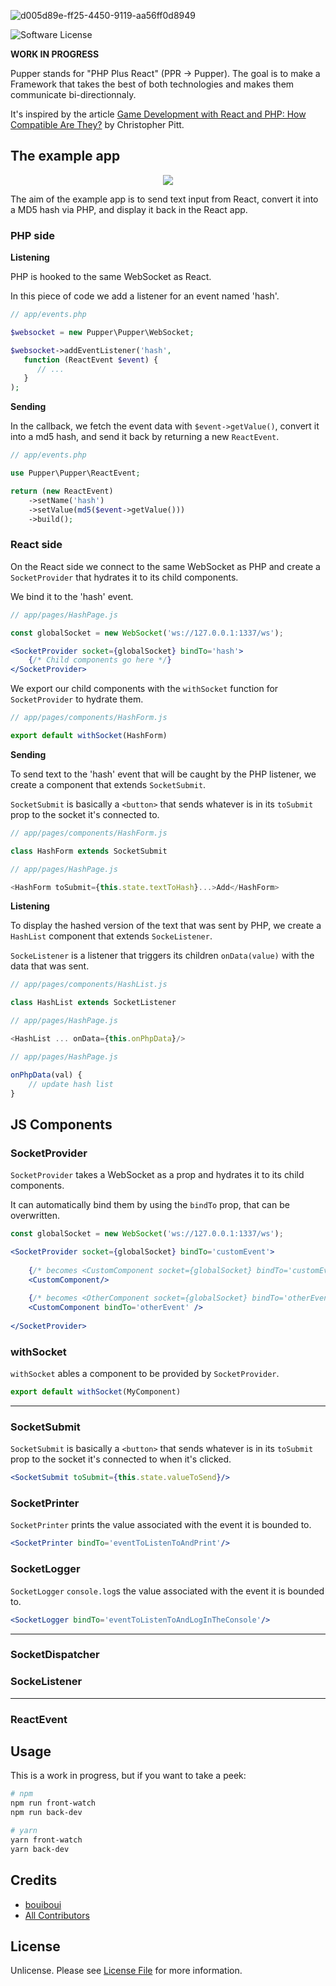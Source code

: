 ![d005d89e-ff25-4450-9119-aa56ff0d8949](https://user-images.githubusercontent.com/3274103/31629229-4859fe88-b2b3-11e7-85fb-66c35710f607.png)

![Software License][ico-license]

**WORK IN PROGRESS**

Pupper stands for "PHP Plus React" (PPR -> Pupper). The goal is to make a Framework that takes the best of both technologies and makes them communicate bi-directionnaly.

It's inspired by the article [Game Development with React and PHP: How Compatible Are They?](https://www.sitepoint.com/game-development-with-reactjs-and-php-how-compatible-are-they/?mkt_tok=eyJpIjoiTUdZek9URTFNR1JrTVRCaCIsInQiOiJxbnB6Z0JVNDBtdFRvSWFMMStkcmhuWGIrMkdDWlhwS1VSMGFGN1hwb0pxTUxcL1VBc015UmxEQ3J3VDBSSkFRNjh2ejVTdEluXC9QcEppT0VXQ3kybkxaMTZJSnExT1BJRjB3TFwvaTEyOWNCQkd4ZlZtcVlEK0hKSlFxKzE1WEhPTCJ9) by Christopher Pitt.

## The example app

<p align="center">
  <img src="https://user-images.githubusercontent.com/3274103/31654109-3b836c0e-b325-11e7-9616-aae18d76b152.png" />
</p>

The aim of the example app is to send text input from React, convert it into a MD5 hash via PHP, and display it back in the React app.

### PHP side

**Listening**

PHP is hooked to the same WebSocket as React. 

In this piece of code we add a listener for an event named 'hash'.

```php
// app/events.php

$websocket = new Pupper\Pupper\WebSocket;

$websocket->addEventListener('hash', 
   function (ReactEvent $event) {
      // ...
   }
);
```
**Sending**

In the callback, we fetch the event data with `$event->getValue()`, convert it into a md5 hash, and send it back by returning a new `ReactEvent`.
```php
// app/events.php

use Pupper\Pupper\ReactEvent;

return (new ReactEvent)
    ->setName('hash')
    ->setValue(md5($event->getValue()))
    ->build();
```

### React side
On the React side we connect to the same WebSocket as PHP and create a `SocketProvider` that hydrates it to its child components.

We bind it to the 'hash' event.
```jsx harmony
// app/pages/HashPage.js

const globalSocket = new WebSocket('ws://127.0.0.1:1337/ws');

<SocketProvider socket={globalSocket} bindTo='hash'>
    {/* Child components go here */}
</SocketProvider>
```

We export our child components with the `withSocket` function for `SocketProvider` to hydrate them.
```jsx harmony
// app/pages/components/HashForm.js

export default withSocket(HashForm)
```

**Sending**

To send text to the 'hash' event that will be caught by the PHP listener, we create a component that extends `SocketSubmit`. 

`SocketSubmit` is basically a `<button>` that sends whatever is in its `toSubmit` prop to the socket it's connected to.

```jsx harmony
// app/pages/components/HashForm.js

class HashForm extends SocketSubmit

// app/pages/HashPage.js

<HashForm toSubmit={this.state.textToHash}...>Add</HashForm>
```
**Listening**

To display the hashed version of the text that was sent by PHP, we create a `HashList` component that extends `SockeListener`. 

`SockeListener` is a listener that triggers its children `onData(value)` with the data that was sent.

```jsx harmony
// app/pages/components/HashList.js

class HashList extends SocketListener

// app/pages/HashPage.js

<HashList ... onData={this.onPhpData}/>

// app/pages/HashPage.js

onPhpData(val) {
    // update hash list
}
```

## JS Components
### SocketProvider

`SocketProvider` takes a WebSocket as a prop and hydrates it to its child components.

It can automatically bind them by using the `bindTo` prop, that can be overwritten.

```jsx harmony
const globalSocket = new WebSocket('ws://127.0.0.1:1337/ws');

<SocketProvider socket={globalSocket} bindTo='customEvent'>
    
    {/* becomes <CustomComponent socket={globalSocket} bindTo='customEvent'/> */}
    <CustomComponent/>
       
    {/* becomes <OtherComponent socket={globalSocket} bindTo='otherEvent'/> */}
    <CustomComponent bindTo='otherEvent' />
    
</SocketProvider>
```

### withSocket

`withSocket` ables a component to be provided by `SocketProvider`.
```jsx harmony
export default withSocket(MyComponent)
```

---

### SocketSubmit

`SocketSubmit` is basically a `<button>` that sends whatever is in its `toSubmit` prop to the socket it's connected to when it's clicked.

```jsx harmony
<SocketSubmit toSubmit={this.state.valueToSend}/>
```
### SocketPrinter

`SocketPrinter` prints the value associated with the event it is bounded to.

```jsx harmony
<SocketPrinter bindTo='eventToListenToAndPrint'/>
```
### SocketLogger

`SocketLogger` `console.log`s the value associated with the event it is bounded to.

```jsx harmony
<SocketLogger bindTo='eventToListenToAndLogInTheConsole'/>
```

---

### SocketDispatcher
### SockeListener

---

### ReactEvent

## Usage

This is a work in progress, but if you want to take a peek:
```bash
# npm
npm run front-watch
npm run back-dev

# yarn
yarn front-watch
yarn back-dev
```

## Credits

- [bouiboui][link-author]
- [All Contributors][link-contributors]

## License

Unlicense. Please see [License File](LICENSE.md) for more information.

[ico-license]: https://img.shields.io/badge/license-Unlicense-brightgreen.svg?style=flat-square

[link-author]: https://github.com/bouiboui
[link-contributors]: ../../contributors
